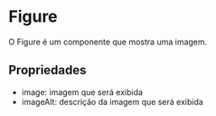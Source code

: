 # Figure

O Figure é um componente que mostra uma imagem.

## Propriedades

- image: imagem  que será exibida
- imageAlt: descrição da imagem que será exibida
